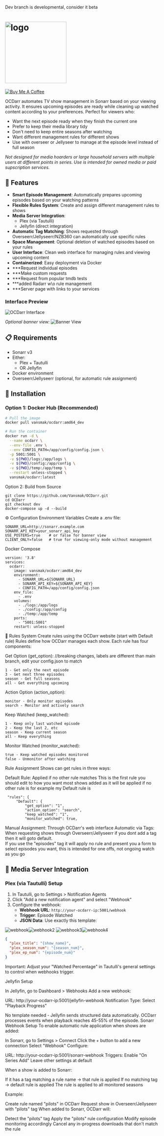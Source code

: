 Dev branch is developmental, consider it beta
#  <img src="https://github.com/Vansmak/OCDarr/assets/16037573/f802fece-e884-4282-8eb5-8c07aac1fd16" alt="logo" width="200"/>

[![Buy Me A Coffee](https://www.buymeacoffee.com/assets/img/custom_images/orange_img.png)](https://buymeacoffee.com/vansmak)

OCDarr automates TV show management in Sonarr based on your viewing activity. It ensures upcoming episodes are ready while cleaning up watched content according to your preferences. Perfect for viewers who:
- Want the next episode ready when they finish the current one
- Prefer to keep their media library tidy
- Don't need to keep entire seasons after watching
- Want different management rules for different shows
- Use with overseer or Jellyseer to manage at the episode level instead of full season

_Not designed for media hoarders or large household servers with multiple users at different points in series._
_Use is intended for owned media or paid supscription services._

## 🌟 Features

- **Smart Episode Management**: Automatically prepares upcoming episodes based on your watching patterns
- **Flexible Rules System**: Create and assign different management rules to shows
- **Media Server Integration**: 
  - Plex (via Tautulli)
  - Jellyfin (direct integration)
- **Automatic Tag Matching**: Shows requested through Overseerr/Jellyseerr/NZB360 can automatically use specific rules
- **Space Management**: Optional deletion of watched episodes based on your rules
- **User Interface**: Clean web interface for managing rules and viewing upcoming content
- **Containerized**: Easy deployment via Docker
- ***Request individual episodes
- ***Make custom requests
- ***Request from popular tmdb tests
- ***added Radarr w\o rule management
- ***Server page with links to your services

### Interface Preview
![OCDarr Interface](https://github.com/Vansmak/OCDarr/assets/16037573/5491d694-2e9a-46fb-a1f8-539dcaf661df)

_Optional banner view:_
![Banner View](https://github.com/user-attachments/assets/7db48f4e-7364-46c5-9c8b-449ddaed4de5)

## 📋 Requirements

- Sonarr v3
- Either:
  - Plex + Tautulli
  - OR Jellyfin
- Docker environment
- Overseerr/Jellyseerr (optional, for automatic rule assignment)

## 🚀 Installation

### Option 1: Docker Hub (Recommended)

```bash
# Pull the image
docker pull vansmak/ocdarr:amd64_dev

# Run the container
docker run -d \
  --name ocdarr \
  --env-file .env \
  --env CONFIG_PATH=/app/config/config.json \
  -p 5001:5001 \
  -v ${PWD}/logs:/app/logs \
  -v ${PWD}/config:/app/config \
  -v ${PWD}/temp:/app/temp \
  --restart unless-stopped \
  vansmak/ocdarr:latest
```
Option 2: Build from Source
```
git clone https://github.com/Vansmak/OCDarr.git
cd OCDarr
git checkout dev
docker-compose up -d --build
```
⚙️ Configuration
Environment Variables
Create a .env file:
```
SONARR_URL=http://sonarr.example.com
SONARR_API_KEY=your_sonarr_api_key
USE_POSTERS=true    # or false for banner view
CLIENT_ONLY=false   # true for viewing-only mode without management
```
Docker Compose
```
version: '3.8'
services:
  ocdarr:
    image: vansmak/ocdarr:amd64_dev
    environment:
      - SONARR_URL=${SONARR_URL}
      - SONARR_API_KEY=${SONARR_API_KEY}
      - CONFIG_PATH=/app/config/config.json
    env_file:
      - .env
    volumes:
      - ./logs:/app/logs
      - ./config:/app/config
      - ./temp:/app/temp
    ports:
      - "5001:5001"
    restart: unless-stopped
```
📝 Rules System
Create rules using the OCDarr website (start with Default rule)
Rules define how OCDarr manages each show. Each rule has four components:

Get Option (get_option):  //breaking changes, labels are different than main branch, edit your config.json to match

    1 - Get only the next episode
    3 - Get next three episodes
    season - Get full seasons
    all - Get everything upcoming


Action Option (action_option):

    monitor - Only monitor episodes
    search - Monitor and actively search


Keep Watched (keep_watched):

    1 - Keep only last watched episode
    2 - Keep the last 2, etc
    season - Keep current season
    all - Keep everything


Monitor Watched (monitor_watched):

    true - Keep watched episodes monitored
    false - Unmonitor after watching



Rule Assignment
Shows can get rules in three ways:

Default Rule: Applied if no other rule matches
  This is the first rule you should edit to how you want most shows added as it will be applied if no other rule is 
  for example my Default rule is 
   ```
    "rules": {
        "Default": {
            "get_option": "1",
            "action_option": "search",
            "keep_watched": "1",
            "monitor_watched": true,
   ```
Manual Assignment: Through OCDarr's web interface
Automatic via Tags: When requesting shows through Overseerr/Jellyseerr if you dont add a tag then it will goto default.  
  If you use the "episodes" tag it will apply no rule and present you a form to select episodes you want, this is intended for one offs, not ongoing watch as you go
## 🔗 Media Server Integration

### Plex (via Tautulli) Setup

1. In Tautulli, go to Settings > Notification Agents
2. Click "Add a new notification agent" and select "Webhook"
3. Configure the webhook:
   - **Webhook URL**: `http://your-ocdarr-ip:5001/webhook`
   - **Trigger**: Episode Watched
   - **JSON Data**: Use exactly this template:

![webhook](https://github.com/Vansmak/OCDarr/assets/16037573/cf0db503-d730-4a9c-b83e-2d21a3430ece)![webhook2](https://github.com/Vansmak/OCDarr/assets/16037573/45be66c2-1869-49c1-8074-9081ed7c913b)
![webhook3](https://github.com/Vansmak/OCDarr/assets/16037573/24f02a75-2100-4b2a-9137-ce1e68803d1f)![webhook4](https://github.com/Vansmak/OCDarr/assets/16037573/f82198fc-e4c4-40ec-a9c7-551b2d8cdccd)

   ```json
   {
     "plex_title": "{show_name}",
     "plex_season_num": "{season_num}",
     "plex_ep_num": "{episode_num}"
   }
```
Important: Adjust your "Watched Percentage" in Tautulli's general settings to control when webhooks trigger.

Jellyfin Setup

In Jellyfin, go to Dashboard > Webhooks
Add a new webhook:

URL: http://your-ocdarr-ip:5001/jellyfin-webhook
Notification Type: Select "Playback Progress"



No template needed - Jellyfin sends structured data automatically. OCDarr processes events when playback reaches 45-55% of the episode.
Sonarr Webhook Setup
To enable automatic rule application when shows are added:

In Sonarr, go to Settings > Connect
Click the + button to add a new connection
Select "Webhook"
Configure:

URL: http://your-ocdarr-ip:5001/sonarr-webhook
Triggers: Enable "On Series Add"
Leave other settings at default



When a show is added to Sonarr:

If it has a tag matching a rule name -> that rule is applied
If no matching tag -> default rule is applied
The rule is applied to all monitored seasons

Example:

Create rule named "pilots" in OCDarr
Request show in Overseerr/Jellyseerr with "pilots" tag
When added to Sonarr, OCDarr will:

Detect the "pilots" tag
Apply the "pilots" rule configuration
Modify episode monitoring accordingly
Cancel any in-progress downloads that don't match the rule
